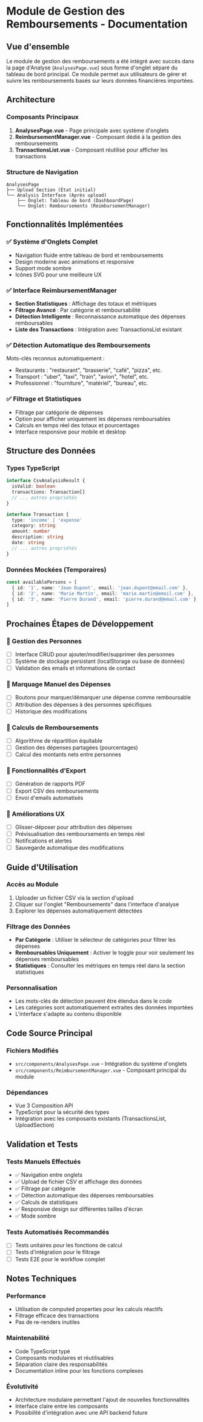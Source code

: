 # Module de Gestion des Remboursements - Documentation

## Vue d'ensemble

Le module de gestion des remboursements a été intégré avec succès dans la page d'Analyse
(`AnalysesPage.vue`) sous forme d'onglet séparé du tableau de bord principal. Ce module permet aux
utilisateurs de gérer et suivre les remboursements basés sur leurs données financières importées.

## Architecture

### Composants Principaux

1. **AnalysesPage.vue** - Page principale avec système d'onglets
2. **ReimbursementManager.vue** - Composant dédié à la gestion des remboursements
3. **TransactionsList.vue** - Composant réutilisé pour afficher les transactions

### Structure de Navigation

```
AnalysesPage
├── Upload Section (État initial)
└── Analysis Interface (Après upload)
    ├── Onglet: Tableau de bord (DashboardPage)
    └── Onglet: Remboursements (ReimbursementManager)
```

## Fonctionnalités Implémentées

### ✅ Système d'Onglets Complet

- Navigation fluide entre tableau de bord et remboursements
- Design moderne avec animations et responsive
- Support mode sombre
- Icônes SVG pour une meilleure UX

### ✅ Interface ReimbursementManager

- **Section Statistiques** : Affichage des totaux et métriques
- **Filtrage Avancé** : Par catégorie et remboursabilité
- **Détection Intelligente** : Reconnaissance automatique des dépenses remboursables
- **Liste des Transactions** : Intégration avec TransactionsList existant

### ✅ Détection Automatique des Remboursements

Mots-clés reconnus automatiquement :

- Restaurants : "restaurant", "brasserie", "café", "pizza", etc.
- Transport : "uber", "taxi", "train", "avion", "hotel", etc.
- Professionnel : "fourniture", "matériel", "bureau", etc.

### ✅ Filtrage et Statistiques

- Filtrage par catégorie de dépenses
- Option pour afficher uniquement les dépenses remboursables
- Calculs en temps réel des totaux et pourcentages
- Interface responsive pour mobile et desktop

## Structure des Données

### Types TypeScript

```typescript
interface CsvAnalysisResult {
  isValid: boolean
  transactions: Transaction[]
  // ... autres propriétés
}

interface Transaction {
  type: 'income' | 'expense'
  category: string
  amount: number
  description: string
  date: string
  // ... autres propriétés
}
```

### Données Mockées (Temporaires)

```typescript
const availablePersons = [
  { id: '1', name: 'Jean Dupont', email: 'jean.dupont@email.com' },
  { id: '2', name: 'Marie Martin', email: 'marie.martin@email.com' },
  { id: '3', name: 'Pierre Durand', email: 'pierre.durand@email.com' },
]
```

## Prochaines Étapes de Développement

### 🔄 Gestion des Personnes

- [ ] Interface CRUD pour ajouter/modifier/supprimer des personnes
- [ ] Système de stockage persistant (localStorage ou base de données)
- [ ] Validation des emails et informations de contact

### 🔄 Marquage Manuel des Dépenses

- [ ] Boutons pour marquer/démarquer une dépense comme remboursable
- [ ] Attribution des dépenses à des personnes spécifiques
- [ ] Historique des modifications

### 🔄 Calculs de Remboursements

- [ ] Algorithme de répartition équitable
- [ ] Gestion des dépenses partagées (pourcentages)
- [ ] Calcul des montants nets entre personnes

### 🔄 Fonctionnalités d'Export

- [ ] Génération de rapports PDF
- [ ] Export CSV des remboursements
- [ ] Envoi d'emails automatisés

### 🔄 Améliorations UX

- [ ] Glisser-déposer pour attribution des dépenses
- [ ] Prévisualisation des remboursements en temps réel
- [ ] Notifications et alertes
- [ ] Sauvegarde automatique des modifications

## Guide d'Utilisation

### Accès au Module

1. Uploader un fichier CSV via la section d'upload
2. Cliquer sur l'onglet "Remboursements" dans l'interface d'analyse
3. Explorer les dépenses automatiquement détectées

### Filtrage des Données

- **Par Catégorie** : Utiliser le sélecteur de catégories pour filtrer les dépenses
- **Remboursables Uniquement** : Activer le toggle pour voir seulement les dépenses remboursables
- **Statistiques** : Consulter les métriques en temps réel dans la section statistiques

### Personnalisation

- Les mots-clés de détection peuvent être étendus dans le code
- Les catégories sont automatiquement extraites des données importées
- L'interface s'adapte au contenu disponible

## Code Source Principal

### Fichiers Modifiés

- `src/components/AnalysesPage.vue` - Intégration du système d'onglets
- `src/components/ReimbursementManager.vue` - Composant principal du module

### Dépendances

- Vue 3 Composition API
- TypeScript pour la sécurité des types
- Intégration avec les composants existants (TransactionsList, UploadSection)

## Validation et Tests

### Tests Manuels Effectués

- ✅ Navigation entre onglets
- ✅ Upload de fichier CSV et affichage des données
- ✅ Filtrage par catégorie
- ✅ Détection automatique des dépenses remboursables
- ✅ Calculs de statistiques
- ✅ Responsive design sur différentes tailles d'écran
- ✅ Mode sombre

### Tests Automatisés Recommandés

- [ ] Tests unitaires pour les fonctions de calcul
- [ ] Tests d'intégration pour le filtrage
- [ ] Tests E2E pour le workflow complet

## Notes Techniques

### Performance

- Utilisation de computed properties pour les calculs réactifs
- Filtrage efficace des transactions
- Pas de re-renders inutiles

### Maintenabilité

- Code TypeScript typé
- Composants modulaires et réutilisables
- Séparation claire des responsabilités
- Documentation inline pour les fonctions complexes

### Évolutivité

- Architecture modulaire permettant l'ajout de nouvelles fonctionnalités
- Interface claire entre les composants
- Possibilité d'intégration avec une API backend future
